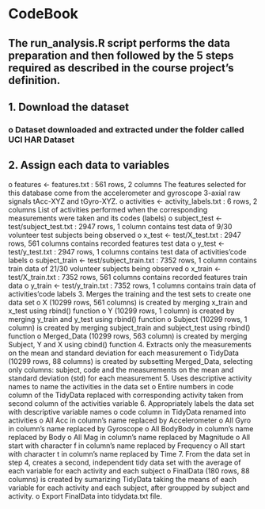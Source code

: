 # CodeBook
## The run_analysis.R script performs the data preparation and then followed by the 5 steps required as described in the course project’s definition.
## 1.	Download the dataset 
  ### o	Dataset downloaded and extracted under the folder called UCI HAR Dataset
## 2.	Assign each data to variables
  o	features <- features.txt : 561 rows, 2 columns 
    The features selected for this database come from the accelerometer and gyroscope 3-axial raw signals tAcc-XYZ and tGyro-XYZ.
  o	activities <- activity_labels.txt : 6 rows, 2 columns 
    List of activities performed when the corresponding measurements were taken and its codes (labels)
  o	subject_test <- test/subject_test.txt : 2947 rows, 1 column 
    contains test data of 9/30 volunteer test subjects being observed
  o	x_test <- test/X_test.txt : 2947 rows, 561 columns contains recorded features test data
  o	y_test <- test/y_test.txt : 2947 rows, 1 columns 
    contains test data of activities’code labels
  o	subject_train <- test/subject_train.txt : 7352 rows, 1 column 
    contains train data of 21/30 volunteer subjects being observed
  o	x_train <- test/X_train.txt : 7352 rows, 561 columns 
    contains recorded features train data
  o	y_train <- test/y_train.txt : 7352 rows, 1 columns 
    contains train data of activities’code labels
3.	Merges the training and the test sets to create one data set
  o	X (10299 rows, 561 columns) is created by merging x_train and x_test using rbind() function
  o	Y (10299 rows, 1 column) is created by merging y_train and y_test using rbind() function
  o	Subject (10299 rows, 1 column) is created by merging subject_train and subject_test using rbind() function
  o	Merged_Data (10299 rows, 563 column) is created by merging Subject, Y and X using cbind() function
4.	Extracts only the measurements on the mean and standard deviation for each measurement
  o	TidyData (10299 rows, 88 columns) is created by subsetting Merged_Data, selecting only columns: subject, code and the measurements        on the mean and standard deviation (std) for each measurement
5.	Uses descriptive activity names to name the activities in the data set
  o	Entire numbers in code column of the TidyData replaced with corresponding activity taken from second column of the activities           variable
6.	Appropriately labels the data set with descriptive variable names
  o	code column in TidyData renamed into activities
  o	All Acc in column’s name replaced by Accelerometer
  o	All Gyro in column’s name replaced by Gyroscope
  o	All BodyBody in column’s name replaced by Body
  o	All Mag in column’s name replaced by Magnitude
  o	All start with character f in column’s name replaced by Frequency
  o	All start with character t in column’s name replaced by Time
7.	From the data set in step 4, creates a second, independent tidy data set with the average of each variable for each activity and          each subject
  o	FinalData (180 rows, 88 columns) is created by sumarizing TidyData taking the means of each variable for each activity and each         subject, after groupped by subject and activity.
  o	Export FinalData into tidydata.txt file.
